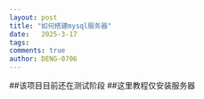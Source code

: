 ```yaml
---
layout: post
title: "如何搭建mysql服务器"
date:   2025-3-17
tags: 
comments: true
author: DENG-0706
---
```

##该项目目前还在测试阶段
##这里教程仅安装服务器
